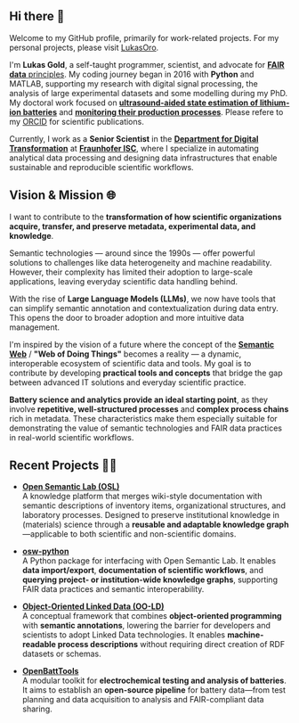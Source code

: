 ## Hi there 👋

Welcome to my GitHub profile, primarily for work-related projects. For my personal projects, please visit [LukasOro](https://github.com/LukasGold).

I'm **Lukas Gold**, a self-taught programmer, scientist, and advocate for [**FAIR data** principles](https://www.go-fair.org/fair-principles/). My coding journey began in 2016 with **Python** and MATLAB, supporting my research with digital signal processing, the analysis of large experimental datasets and some modelling during my PhD. My doctoral work focused on [**ultrasound-aided state estimation of lithium-ion batteries**](https://opus.bibliothek.uni-wuerzburg.de/frontdoor/index/index/docId/30618) and [**monitoring their production processes**](https://onlinelibrary.wiley.com/doi/10.1002/ente.202200861). Please refere to my [ORCID](https://orcid.org/0000-0001-7444-2969) for scientific publications.

Currently, I work as a **Senior Scientist** in the [**Department for Digital Transformation**](https://www.isc.fraunhofer.de/en/fields-of-activity/applications/digital-transformation.html) at [**Fraunhofer ISC**](https://www.isc.fraunhofer.de/en.html), where I specialize in automating analytical data processing and designing data infrastructures that enable sustainable and reproducible scientific workflows.

## Vision & Mission 🌐

I want to contribute to the **transformation of how scientific organizations acquire, transfer, and preserve metadata, experimental data, and knowledge**.

Semantic technologies — around since the 1990s — offer powerful solutions to challenges like data heterogeneity and machine readability. However, their complexity has limited their adoption to large-scale applications, leaving everyday scientific data handling behind.

With the rise of **Large Language Models (LLMs)**, we now have tools that can simplify semantic annotation and contextualization during data entry. This opens the door to broader adoption and more intuitive data management.

I'm inspired by the vision of a future where the concept of the [**Semantic Web**](https://www.w3.org/2001/sw/) / **"Web of Doing Things"** becomes a reality — a dynamic, interoperable ecosystem of scientific data and tools. My goal is to contribute by developing **practical tools and concepts** that bridge the gap between advanced IT solutions and everyday scientific practice. 

**Battery science and analytics provide an ideal starting point**, as they involve **repetitive, well-structured processes** and **complex process chains** rich in metadata. These characteristics make them especially suitable for demonstrating the value of semantic technologies and FAIR data practices in real-world scientific workflows.

##  Recent Projects 🔬🚧

- [**Open Semantic Lab (OSL)**](https://github.com/OpenSemanticLab)  
  A knowledge platform that merges wiki-style documentation with semantic descriptions of inventory items, organizational structures, and laboratory processes. Designed to preserve institutional knowledge in (materials) science through a **reusable and adaptable knowledge graph**—applicable to both scientific and non-scientific domains.

- [**osw-python**](https://github.com/OpenSemanticLab/osw-python)  
  A Python package for interfacing with Open Semantic Lab. It enables **data import/export**, **documentation of scientific workflows**, and **querying project- or institution-wide knowledge graphs**, supporting FAIR data practices and semantic interoperability.

- [**Object-Oriented Linked Data (OO-LD)**](https://github.com/OO-LD)  
  A conceptual framework that combines **object-oriented programming** with **semantic annotations**, lowering the barrier for developers and scientists to adopt Linked Data technologies. It enables **machine-readable process descriptions** without requiring direct creation of RDF datasets or schemas.

- [**OpenBattTools**](https://github.com/OpenBattTools)  
  A modular toolkit for **electrochemical testing and analysis of batteries**. It aims to establish an **open-source pipeline** for battery data—from test planning and data acquisition to analysis and FAIR-compliant data sharing.
